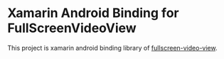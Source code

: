# Xamarin Android Binding for FullScreenVideoView

This project is xamarin android binding library of [fullscreen-video-view](https://github.com/dev-labs-bg/fullscreen-video-view).

